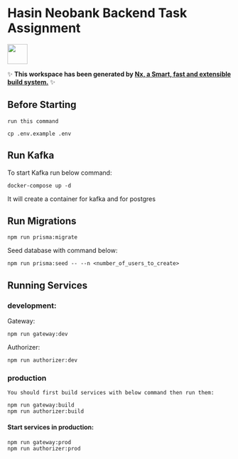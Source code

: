 # Hasin Neobank Backend Task Assignment

<a alt="Nx logo" href="https://nx.dev" target="_blank" rel="noreferrer"><img src="https://raw.githubusercontent.com/nrwl/nx/master/images/nx-logo.png" width="45"></a>

✨ **This workspace has been generated by [Nx, a Smart, fast and extensible build system.](https://nx.dev)** ✨

## Before Starting

`run this command`

```
cp .env.example .env
```

## Run Kafka

To start Kafka run below command:

```
docker-compose up -d
```

It will create a container for kafka and for postgres

## Run Migrations

```
npm run prisma:migrate
```

Seed database with command below:

```
npm run prisma:seed -- --n <number_of_users_to_create>
```

## Running Services

### development:

Gateway:

```
npm run gateway:dev
```

Authorizer:

```
npm run authorizer:dev
```

### production

`You should first build services with below command then run them:`

```
npm run gateway:build
npm run authorizer:build
```

#### Start services in production:

```
npm run gateway:prod
npm run authorizer:prod
```
